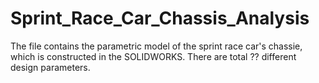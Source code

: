 # Sprint_Race_Car_Chassis_Analysis
The file contains the parametric model of the sprint race car's chassie, which is constructed in the SOLIDWORKS. 
There are total ?? different design parameters. 
